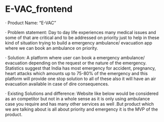 # E-VAC_frontend

· Product Name: “E-VAC”

· Problem statement: Day to day life experiences many medical issues and some of that are critical and to be addressed on priority just to help in these kind of situation trying to build a emergency ambulance/ evacuation app where we can book an ambulance on priority.

· Solution: A platform where user can book a emergency ambulance/ evacuation depending on the request or the nature of the emergency. Statistics suggest that India has most emergency for accident, pregnancy, heart attacks which amounts up to 75-80% of the emergency and this platform will provide one stop solution to all of these also it will have an air evacuation available in case of dire consequences.

· Existing Solutions and difference: Website like below would be considered as an competitor but not in a whole sense as it is only using ambulance case you require and has many other services as well .But product which we are talking about is all about priority and emergency it is the MVP of the product.

